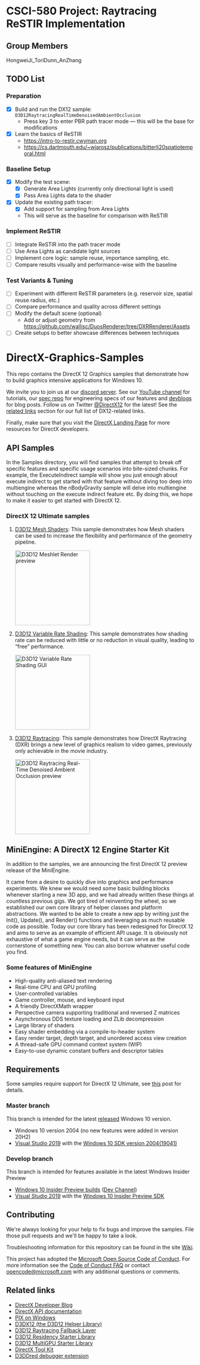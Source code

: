 # CSCI-580 Project: Raytracing ReSTIR Implementation

## Group Members

HongweiJi_ToriDunn_AnZhang

## TODO List

### Preparation
- [x] Build and run the DX12 sample: `D3D12RaytracingRealTimeDenoisedAmbientOcclusion`
    - Press key 3 to enter PBR path tracer mode — this will be the base for modifications
- [x] Learn the basics of ReSTIR
    - https://intro-to-restir.cwyman.org
    - https://cs.dartmouth.edu/~wjarosz/publications/bitterli20spatiotemporal.html

### Baseline Setup
- [x] Modify the test scene:
    - [x] Generate Area Lights (currently only directional light is used)
    - [x] Pass Area Lights data to the shader
- [x] Update the existing path tracer:
    - [x] Add support for sampling from Area Lights
    - This will serve as the baseline for comparison with ReSTIR
### Implement ReSTIR
- [ ] Integrate ReSTIR into the path tracer mode
- [ ] Use Area Lights as candidate light sources
- [ ] Implement core logic: sample reuse, importance sampling, etc.
- [ ] Compare results visually and performance-wise with the baseline
### Test Variants & Tuning
- [ ] Experiment with different ReSTIR parameters (e.g. reservoir size, spatial reuse radius, etc.)
- [ ] Compare performance and quality across different settings
- [ ] Modify the default scene (optional)
    - Add or adjust geometry from https://github.com/wallisc/DuosRenderer/tree/DXRRenderer/Assets
- [ ] Create setups to better showcase differences between techniques

# DirectX-Graphics-Samples
This repo contains the DirectX 12 Graphics samples that demonstrate how to build graphics intensive applications for Windows 10.

We invite you to join us at our [discord server](http://discord.gg/directx). See our [YouTube channel](https://www.youtube.com/MicrosoftDirectX12andGraphicsEducation) for tutorials, our [spec repo](https://microsoft.github.io/DirectX-Specs/) for engineering specs of our features and [devblogs](https://devblogs.microsoft.com/directx/) for blog posts. Follow us on Twitter [@DirectX12](https://twitter.com/directx12) for the latest! See the [related links](#related-links) section for our full list of DX12-related links.

Finally, make sure that you visit the [DirectX Landing Page](https://devblogs.microsoft.com/directx/landing-page/) for more resources for DirectX developers.

## API Samples
In the Samples directory, you will find samples that attempt to break off specific features and specific usage scenarios into bite-sized chunks. For example, the ExecuteIndirect sample will show you just enough about execute indirect to get started with that feature without diving too deep into multiengine whereas the nBodyGravity sample will delve into multiengine without touching on the execute indirect feature etc. By doing this, we hope to make it easier to get started with DirectX 12.

### DirectX 12 Ultimate samples
1. [D3D12 Mesh Shaders](Samples/Desktop/D3D12MeshShaders/readme.md): This sample demonstrates how Mesh shaders can be used to increase the flexibility and performance of the geometry pipeline.
    
    <img src="Samples/Desktop/D3D12MeshShaders/src/MeshletRender/Screenshot_DX12U.png" alt="D3D12 Meshlet Render preview" height="200">

1. [D3D12 Variable Rate Shading](Samples/Desktop/D3D12VariableRateShading/readme.md): This sample demonstrates how shading rate can be reduced with little or no reduction in visual quality, leading to “free” performance.
    
    <img src="Samples/Desktop/D3D12VariableRateShading/src/Screenshot_DX12U.png" alt="D3D12 Variable Rate Shading GUI" height="200">

1. [D3D12 Raytracing](Samples/Desktop/D3D12Raytracing/readme.md): This sample demonstrates how DirectX Raytracing (DXR) brings a new level of graphics realism to video games, previously only achievable in the movie industry.
    
    <img src="Samples/Desktop/D3D12Raytracing/src/D3D12RaytracingRealTimeDenoisedAmbientOcclusion/Screenshot_DX12U.png" alt="D3D12 Raytracing Real-Time Denoised Ambient Occlusion preview" height="200">

## MiniEngine: A DirectX 12 Engine Starter Kit
In addition to the samples, we are announcing the first DirectX 12 preview release of the MiniEngine.

It came from a desire to quickly dive into graphics and performance experiments.  We knew we would need some basic building blocks whenever starting a new 3D app, and we had already written these things at countless previous gigs.  We got tired of reinventing the wheel, so we established our own core library of helper classes and platform abstractions.  We wanted to be able to create a new app by writing just the Init(), Update(), and Render() functions and leveraging as much reusable code as possible.  Today our core library has been redesigned for DirectX 12 and aims to serve as an example of efficient API usage.  It is obviously not exhaustive of what a game engine needs, but it can serve as the cornerstone of something new.  You can also borrow whatever useful code you find.

### Some features of MiniEngine
* High-quality anti-aliased text rendering
* Real-time CPU and GPU profiling
* User-controlled variables
* Game controller, mouse, and keyboard input
* A friendly DirectXMath wrapper
* Perspective camera supporting traditional and reversed Z matrices
* Asynchronous DDS texture loading and ZLib decompression
* Large library of shaders
* Easy shader embedding via a compile-to-header system
* Easy render target, depth target, and unordered access view creation
* A thread-safe GPU command context system (WIP)
* Easy-to-use dynamic constant buffers and descriptor tables

## Requirements
Some samples require support for DirectX 12 Ultimate, see [this](http://aka.ms/DirectX12UltimateDev) post for details.
### Master branch
This branch is intended for the latest [released](https://docs.microsoft.com/en-us/windows/release-information/) Windows 10 version.
* Windows 10 version 2004 (no new features were added in version 20H2)
* [Visual Studio 2019](https://www.visualstudio.com/) with the [Windows 10 SDK version 2004(19041)](https://developer.microsoft.com/en-US/windows/downloads/windows-10-sdk)
### Develop branch
This branch is intended for features available in the latest Windows Insider Preview
* [Windows 10 Insider Preview builds](https://docs.microsoft.com/en-us/windows-insider/developers/get-started) ([Dev Channel](https://docs.microsoft.com/en-us/windows-insider/flighting))
* [Visual Studio 2019](https://www.visualstudio.com/) with the [Windows 10 Insider Preview SDK](https://www.microsoft.com/en-us/software-download/windowsinsiderpreviewSDK)

## Contributing
We're always looking for your help to fix bugs and improve the samples.  File those pull requests and we'll be happy to take a look.

Troubleshooting information for this repository can be found in the site [Wiki](https://github.com/Microsoft/DirectX-Graphics-Samples/wiki).

This project has adopted the [Microsoft Open Source Code of Conduct](https://opensource.microsoft.com/codeofconduct/). For more information see the [Code of Conduct FAQ](https://opensource.microsoft.com/codeofconduct/faq/) or contact [opencode@microsoft.com](mailto:opencode@microsoft.com) with any additional questions or comments.

## Related links
* [DirectX Developer Blog](https://devblogs.microsoft.com/directx)
* [DirectX API documentation](https://docs.microsoft.com/en-us/windows/win32/directx)
* [PIX on Windows](https://devblogs.microsoft.com/pix/documentation/)
* [D3DX12 (the D3D12 Helper Library)](https://github.com/Microsoft/DirectX-Graphics-Samples/tree/master/Libraries/D3DX12)
* [D3D12 Raytracing Fallback Layer](https://github.com/Microsoft/DirectX-Graphics-Samples/tree/master/Libraries/D3D12RaytracingFallback)
* [D3D12 Residency Starter Library](https://github.com/Microsoft/DirectX-Graphics-Samples/tree/master/Libraries/D3DX12Residency)
* [D3D12 MultiGPU Starter Library](https://github.com/Microsoft/DirectX-Graphics-Samples/tree/master/Libraries/D3DX12AffinityLayer)
* [DirectX Tool Kit](https://github.com/Microsoft/DirectXTK12)
* [D3DDred debugger extension](https://github.com/Microsoft/DirectX-Debugging-Tools)
